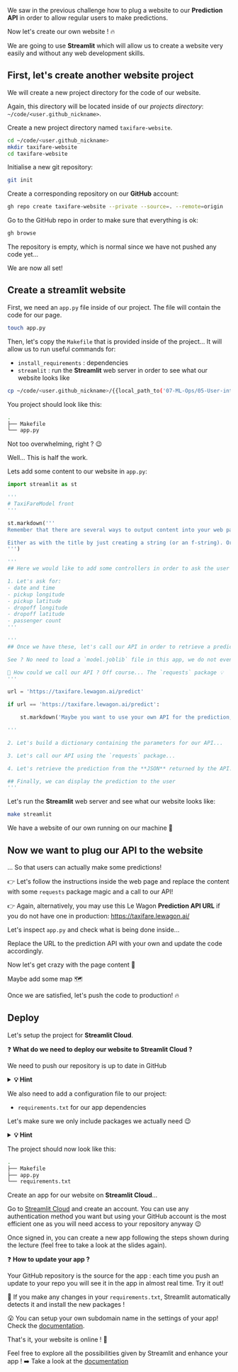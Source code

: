 
[//]: # ( challenge tech stack: streamlit )

[//]: # ( challenge instructions )

We saw in the previous challenge how to plug a website to our **Prediction API** in order to allow regular users to make predictions.

Now let's create our own website ! 🔥

We are going to use **Streamlit** which will allow us to create a website very easily and without any web development skills.

## First, let's create another website project

We will create a new project directory for the code of our website.

Again, this directory will be located inside of our *projects directory*: `~/code/<user.github_nickname>`.

Create a new project directory named `taxifare-website`.

```bash
cd ~/code/<user.github_nickname>
mkdir taxifare-website
cd taxifare-website
```

Initialise a new git repository:

```bash
git init
```

Create a corresponding repository on our **GitHub** account:

``` bash
gh repo create taxifare-website --private --source=. --remote=origin
```

Go to the GitHub repo in order to make sure that everything is ok:

``` bash
gh browse
```

The repository is empty, which is normal since we have not pushed any code yet...

We are now all set!

## Create a streamlit website

First, we need an `app.py` file inside of our project. The file will contain the code for our page.

``` bash
touch app.py
```

Then, let's copy the `Makefile` that is provided inside of the project... It will allow us to run useful commands for:
- `install_requirements` : dependencies
- `streamlit` : run the **Streamlit** web server in order to see what our website looks like


``` bash
cp ~/code/<user.github_nickname>/{{local_path_to('07-ML-Ops/05-User-interface/02-Taxifare-website')}}/Makefile ~/code/<user.github_nickname>/taxifare-website/
```

You project should look like this:

``` bash
.
├── Makefile
└── app.py
```

Not too overwhelming, right ? 😉

Well... This is half the work.

Lets add some content to our website in `app.py`:

``` python
import streamlit as st

'''
# TaxiFareModel front
'''

st.markdown('''
Remember that there are several ways to output content into your web page...

Either as with the title by just creating a string (or an f-string). Or as with this paragraph using the `st.` functions
''')

'''
## Here we would like to add some controllers in order to ask the user to select the parameters of the ride

1. Let's ask for:
- date and time
- pickup longitude
- pickup latitude
- dropoff longitude
- dropoff latitude
- passenger count
'''

'''
## Once we have these, let's call our API in order to retrieve a prediction

See ? No need to load a `model.joblib` file in this app, we do not even need to know anything about Data Science in order to retrieve a prediction...

🤔 How could we call our API ? Off course... The `requests` package 💡
'''

url = 'https://taxifare.lewagon.ai/predict'

if url == 'https://taxifare.lewagon.ai/predict':

    st.markdown('Maybe you want to use your own API for the prediction, not the one provided by Le Wagon...')

'''

2. Let's build a dictionary containing the parameters for our API...

3. Let's call our API using the `requests` package...

4. Let's retrieve the prediction from the **JSON** returned by the API...

## Finally, we can display the prediction to the user
'''
```

Let's run the **Streamlit** web server and see what our website looks like:

``` bash
make streamlit
```

We have a website of our own running on our machine 🎉

## Now we want to plug our API to the website

... So that users can actually make some predictions!

👉 Let's follow the instructions inside the web page and replace the content with some `requests` package magic and a call to our API!

👉 Again, alternatively, you may use this Le Wagon **Prediction API URL** if you do not have one in production: https://taxifare.lewagon.ai/

Let's inspect `app.py` and check what is being done inside...

Replace the URL to the prediction API with your own and update the code accordingly.

Now let's get crazy with the page content 🎉

Maybe add some map 🗺

Once we are satisfied, let's push the code to production! 🔥


## Deploy

Let's setup the project for **Streamlit Cloud**.

❓ **What do we need to deploy our website to Streamlit Cloud ?**

We need to push our repository is up to date in GitHub

<details>
  <summary markdown='span'><strong> 💡 Hint </strong></summary>

``` bash
cd ~/code/<user.github_nickname>/taxifare-website && git add .
git commit -m 'My first website'
git push origin master
```

</details>

We also need to add a configuration file to our project:
- `requirements.txt` for our app dependencies

Let's make sure we only include packages we actually need 😉

<details>
  <summary markdown='span'><strong> 💡 Hint </strong></summary>

  ⚠️ Don't include any of the [modules from base Python](https://docs.python.org/3/py-modindex.html) or Streamlit Cloud will throw an error when deploying !

``` text
streamlit
requests
```

</details>

The project should now look like this:

``` bash
.
├── Makefile
├── app.py
└── requirements.txt
```

Create an app for our website on **Streamlit Cloud**...

Go to [Streamlit Cloud](https://share.streamlit.io/) and create an account.
You can use any authentication method you want but using your GitHub account is the most efficient one as you will need access to your repository anyway 😉

Once signed in, you can create a new app following the steps shown during the lecture (feel free to take a look at the slides again).

❓ **How to update your app ?**

Your GitHub repository is the source for the app : each time you push an update to your repo you will see it in the app in almost real time. Try it out!

🧠 If you make any changes in your `requirements.txt`, Streamlit automatically detects it and install the new packages !

😮 You can setup your own subdomain name in the settings of your app! Check the [documentation](https://docs.streamlit.io/streamlit-cloud/get-started/deploy-an-app#your-app-url).

That's it, your website is online ! 🚀

Feel free to explore all the possibilities given by Streamlit and enhance your app !
➡️ Take a look at the [documentation](https://docs.streamlit.io/)
